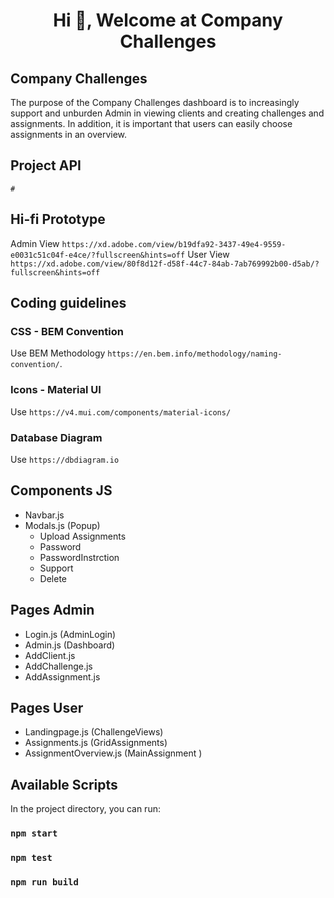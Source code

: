<h1 align="center">Hi 👋, Welcome at Company Challenges</h1>

## Company Challenges

The purpose of the Company Challenges dashboard is to increasingly support and unburden Admin in viewing clients and creating challenges and assignments. In addition, it is important that users can easily choose assignments in an overview.

## Project API

`#`

## Hi-fi Prototype

Admin View `https://xd.adobe.com/view/b19dfa92-3437-49e4-9559-e0031c51c04f-e4ce/?fullscreen&hints=off`
User View `https://xd.adobe.com/view/80f8d12f-d58f-44c7-84ab-7ab769992b00-d5ab/?fullscreen&hints=off`

## Coding guidelines

### CSS - BEM Convention

Use BEM Methodology `https://en.bem.info/methodology/naming-convention/`.

### Icons - Material UI

Use `https://v4.mui.com/components/material-icons/`

### Database Diagram

Use `https://dbdiagram.io`

## Components JS

- Navbar.js
- Modals.js (Popup)
  - Upload Assignments
  - Password
  - PasswordInstrction
  - Support
  - Delete

## Pages Admin

- Login.js (AdminLogin)
- Admin.js (Dashboard)
- AddClient.js
- AddChallenge.js
- AddAssignment.js

## Pages User

- Landingpage.js (ChallengeViews)
- Assignments.js (GridAssignments)
- AssignmentOverview.js (MainAssignment )

## Available Scripts

In the project directory, you can run:

### `npm start`

### `npm test`

### `npm run build`
